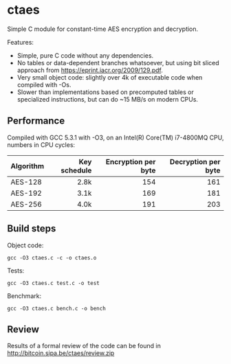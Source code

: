 ctaes
=====

Simple C module for constant-time AES encryption and decryption.

Features:

* Simple, pure C code without any dependencies.
* No tables or data-dependent branches whatsoever, but using bit sliced approach from <https://eprint.iacr.org/2009/129.pdf>.
* Very small object code: slightly over 4k of executable code when compiled with -Os.
* Slower than implementations based on precomputed tables or specialized instructions, but can do ~15 MB/s on modern CPUs.

Performance
-----------

Compiled with GCC 5.3.1 with -O3, on an Intel(R) Core(TM) i7-4800MQ CPU, numbers in CPU cycles:

| Algorithm | Key schedule | Encryption per byte | Decryption per byte |
| --------- | ------------:| -------------------:| -------------------:|
| AES-128   |         2.8k |                 154 |                 161 |
| AES-192   |         3.1k |                 169 |                 181 |
| AES-256   |         4.0k |                 191 |                 203 |

Build steps
-----------

Object code:

    gcc -O3 ctaes.c -c -o ctaes.o

Tests:

    gcc -O3 ctaes.c test.c -o test

Benchmark:

    gcc -O3 ctaes.c bench.c -o bench

Review
------

Results of a formal review of the code can be found in <http://bitcoin.sipa.be/ctaes/review.zip>
